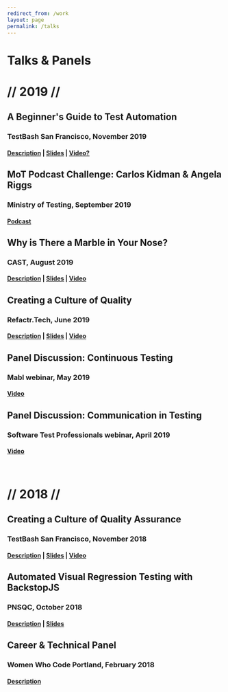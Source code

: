 ```yaml
---
redirect_from: /work
layout: page
permalink: /talks
---
```


<div>
<h1 class="res-sec-title">Talks & Panels</h1>

<h1 class="year">// 2019 //</h1>

<h2 class="res-h2">A Beginner's Guide to Test Automation</h2>
<h3 class="res-h3"> TestBash San Francisco, November 2019</h3>
<h4 class="res-h4" class="res-h4"><a href="https://www.ministryoftesting.com/events/testbash-san-francisco-2019#a-beginner-s-guide-to-test-automation">Description</a> | <a href="http://bit.ly/angela-testbash2019">Slides</a> | <a href="/ask-tristan">Video?</a></h4>

<h2 class="res-h2">MoT Podcast Challenge: Carlos Kidman & Angela Riggs</h2>
<h3 class="res-h3">Ministry of Testing, September 2019</h3>
<h4 class="res-h4"><a href="http://bit.ly/angela-mot-podcast">Podcast</a></h4>

<h2 class="res-h2">Why is There a Marble in Your Nose?</h2>
<h3 class="res-h3"> CAST, August 2019</h3>
<h4 class="res-h4"><a href="https://cast2019.sched.com/event/O8qZ/why-is-there-a-marble-in-your-nose">Description</a> | <a href="http://bit.ly/cast2019-marble-nose">Slides</a> | <a href="http://bit.ly/angela-cast2019-video">Video</a></h4>

<h2 class="res-h2">Creating a Culture of Quality</h2>
<h3 class="res-h3"> Refactr.Tech, June 2019</h3>
<h4 class="res-h4"><a href="https://refactr.tech/detail/sessions.html#creating-a-culture-of-quality">Description</a> | <a href="http://bit.ly/refactr2019-culture-quality">Slides</a> | <a href="http://bit.ly/angela-refactr2019-video">Video</a></h4>

<h2 class="res-h2">Panel Discussion: Continuous Testing</h2>
<h3 class="res-h3"> Mabl webinar, May 2019</h3>
<h4 class="res-h4"><a href="https://www.mabl.com/blog/how-to-shift-to-continuous-testing-in-devops">Video</a></h4>

<h2 class="res-h2">Panel Discussion: Communication in Testing</h2>
<h3 class="res-h3"> Software Test Professionals webinar, April 2019</h3>
<h4 class="res-h4"><a href="https://www.softwaretestpro.com/communication-in-testing/">Video</a></h4>

<br /><h1 class="year">// 2018 //</h1>

<h2 class="res-h2">Creating a Culture of Quality Assurance</h2>
<h3 class="res-h3"> TestBash San Francisco, November 2018</h3>
<h4 class="res-h4"><a href="https://www.ministryoftesting.com/events/testbash-san-francisco-2018#creating-a-culture-of-quality-assurance">Description</a> | <a href="https://speakerdeck.com/angelariggs/creating-a-culture-of-quality-testbash-sf">Slides</a> | <a href="https://www.ministryoftesting.com/dojo/lessons/creating-a-culture-of-quality-assurance-angela-riggs">Video</a></h4>

<h2 class="res-h2">Automated Visual Regression Testing with BackstopJS</h2>
<h3 class="res-h3">PNSQC, October 2018</h3>
<h4 class="res-h4"><a href="https://www.pnsqc.org/automated-visual-regression-testing-with-backstopjs">Description</a> | <a href="https://speakerdeck.com/angelariggs/automating-visual-regression-testing-with-backstopjs">Slides</a></h4>

<h2 class="res-h2">Career & Technical Panel</h2>
<h3 class="res-h3">Women Who Code Portland, February 2018</h3>
<h4 class="res-h4"><a href="https://www.meetup.com/Women-Who-Code-Portland/events/245945636">Description</a></h4>
</div>